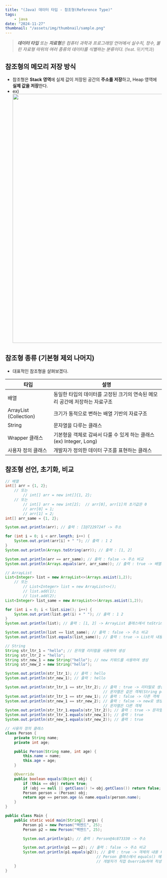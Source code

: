 ```yaml
---
title: "(Java) 데이터 타입 - 참조형(Reference Type)"
tags:
    - java
date: "2024-11-27"
thumbnail: "/assets/img/thumbnail/sample.png"
---
```

> ***데이터 타입** 또는 **자료형**은 컴퓨터 과학과 프로그래밍 언어에서 실수치, 정수, 불린 자료형 따위의 여러 종류의 데이터를 식별하는 분류이다.* <span style="color:gray">(feat. 위키백과)</span>

## 참조형의 메모리 저장 방식
- 참조형은 **Stack 영역**에 실제 값이 저장된 공간의 **주소를 저장**하고, Heap 영역에 **실제 값을 저장**한다.
- ex)
    <img src="https://github.com/user-attachments/assets/2357806b-a367-4b09-b6e3-d3e3d321b9a7" style="width:800px;" />


## 참조형 종류 (기본형 제외 나머지)
- 대표적인 참조형을 살펴보겠다.

|타입|설명|
|---|---|
|배열|동일한 타입의 데이터를 고정된 크기의 연속된 메모리 공간에 저장하는 자료구조|
|ArrayList (Collection)|크기가 동적으로 변하는 배열 기반의 자료구조|
|String|문자열을 다루는 클래스|
|Wrapper 클래스|기본형을 객체로 감싸서 다룰 수 있게 하는 클래스 (ex) Integer, Long)|
|사용자 정의 클래스|개발자가 정의한 데이터 구조를 표현하는 클래스|

## 참조형 선언, 초기화, 비교
```java
// 배열
int[] arr = {1, 2};
    // 또는
        // int[] arr = new int[]{1, 2};
    // 또는
        // int[] arr = new int[2];  // arr[0], arr[1]의 초기값은 0
        // arr[0] = 1;      
        // arr[1] = 2;
int[] arr_same = {1, 2};

System.out.println(arr); // 출력 : [I@7229724f -> 주소

for (int i = 0; i < arr.length; i++) {
    System.out.print(arr[i] + " "); // 출력 : 1 2
}
System.out.println(Arrays.toString(arr)); // 출력 : [1, 2]

System.out.println(arr == arr_same); // 출력 : false -> 주소 비교
System.out.println(Arrays.equals(arr, arr_same)); // 출력 : true -> 배열의 내용 비교
```

```java
// ArrayList
List<Integer> list = new ArrayList<>(Arrays.asList(1,2));
    // 또는
        // List<Integer> list = new ArrayList<>();
        // list.add(1);
        // list.add(2);
List<Integer> list_same = new ArrayList<>(Arrays.asList(1,2));

for (int i = 0; i < list.size(); i++) {
    System.out.print(list.get(i) + " "); // 출력 : 1 2
}
System.out.println(list); // 출력 : [1, 2] -> ArrayList 클래스에서 toString() 메서드가 Override돼있음

System.out.println(list == list_same); // 출력 : false -> 주소 비교
System.out.println(list.equals(list_same)); // 출력 : true -> List의 내용 비교
```

```java
// String
String str_ltr_1 = "hello"; // 문자열 리터럴을 사용하여 생성
String str_ltr_2 = "hello";
String str_new_1 = new String("hello"); // new 키워드를 사용하여 생성
String str_new_2 = new String("hello");

System.out.println(str_ltr_1); // 출력 : hello
System.out.println(str_new_1); // 출력 : hello

System.out.println(str_ltr_1 == str_ltr_2); // 출력 : true -> 리터럴로 생성한 
                                            // 문자열은 같은 객체(String pool) -> 주소 비교
System.out.println(str_ltr_1 == str_new_1); // 출력 : false -> 다른 객체
System.out.println(str_new_1 == str_new_2); // 출력 : false -> new로 생성한 
                                            // 문자열은 다른 객체
System.out.println(str_ltr_1.equals(str_ltr_2)); // 출력 : true -> 문자열의 내용 비교
System.out.println(str_ltr_1.equals(str_new_1)); // 출력 : true
System.out.println(str_new_1.equals(str_new_2)); // 출력 : true
```

```java
// 사용자 정의 클래스
class Person {
    private String name;
    private int age;

    public Person(String name, int age) {
        this.name = name;
        this.age = age;
    }

    @Override
    public boolean equals(Object obj) {
        if (this == obj) return true; 
        if (obj == null || getClass() != obj.getClass()) return false;
        Person person = (Person) obj; 
        return age == person.age && name.equals(person.name);
    }
}

public class Main {
    public static void main(String[] args) {
        Person p1 = new Person("백엔드", 25);
        Person p2 = new Person("백엔드", 25);

        System.out.println(p1); // 출력 : Person@4c873330 -> 주소

        System.out.println(p1 == p2); // 출력 : false -> 주소 비교
        System.out.println(p1.equals(p2)); // 출력 : true -> 객체의 내용 비교
                                         // Person 클래스에서 equals() 메서드를 
                                         // 개발자가 직접 Override하여 작성했음
    }
}
```
